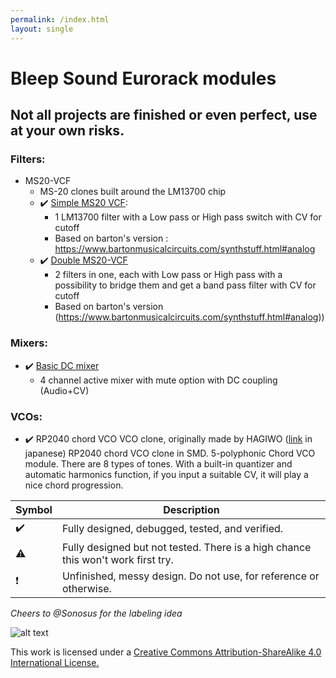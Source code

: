 ```yaml
---
permalink: /index.html
layout: single
---
```


# Bleep Sound Eurorack modules

## Not all projects are finished or even perfect, use at your own risks.

### Filters:

- MS20-VCF
    - MS-20 clones built around the LM13700 chip
    - :heavy_check_mark: [Simple MS20 VCF](ms20-vcf-simple):
        - 1 LM13700 filter with a Low pass or High pass switch with CV for cutoff
        - Based on barton's version : <https://www.bartonmusicalcircuits.com/synthstuff.html#analog>
    - :heavy_check_mark: [Double MS20-VCF](ms20-vcf-double)
        - 2 filters in one, each with Low pass or High pass with a possibility to bridge them and get a band pass filter with CV for cutoff
        - Based on barton's version (https://www.bartonmusicalcircuits.com/synthstuff.html#analog))

### Mixers:

- :heavy_check_mark: [Basic DC mixer](basic-mixer-dc)
    - 4 channel active mixer with mute option with DC coupling (Audio+CV)

### VCOs:

- :heavy_check_mark: RP2040 chord VCO
    VCO clone, originally made by HAGIWO ([link](https://note.com/solder_state/n/n64b91a171218) in japanese)
    RP2040 chord VCO clone in SMD.
    5-polyphonic Chord VCO module. There are 8 types of tones. With a built-in quantizer and automatic harmonics function, if you input a suitable CV, it will play a nice chord progression.

| Symbol | Description |
| ----------- | ----------- |
| :heavy_check_mark: | Fully designed, debugged, tested, and verified. |
| :warning: | Fully designed but not tested. There is a high chance this won't work first try. |
| :exclamation: | Unfinished, messy design. Do not use, for reference or otherwise. |

*Cheers to @Sonosus for the labeling idea*

![alt text](https://i.creativecommons.org/l/by-sa/4.0/88x31.png)

This work is licensed under a [Creative Commons Attribution-ShareAlike 4.0 International License.](http://creativecommons.org/licenses/by-sa/4.0/)
